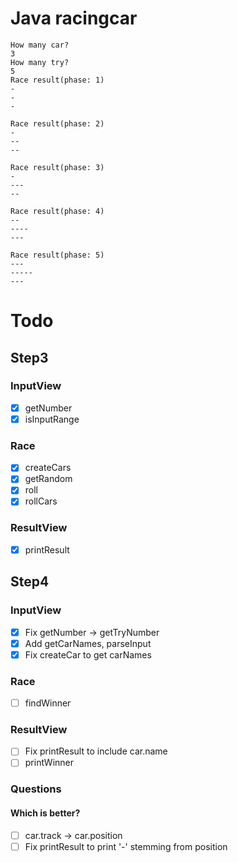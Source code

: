 # Java racingcar

```
How many car?
3
How many try?
5
Race result(phase: 1)
-
-
-

Race result(phase: 2)
-
--
--

Race result(phase: 3)
-
---
--

Race result(phase: 4)
--
----
---

Race result(phase: 5)
---
-----
---
```

# Todo

## Step3

### InputView

- [x] getNumber
- [x] isInputRange

### Race

- [x] createCars
- [x] getRandom
- [x] roll
- [x] rollCars

### ResultView

- [x] printResult

## Step4

### InputView

- [x] Fix getNumber -> getTryNumber
- [x] Add getCarNames, parseInput
- [x] Fix createCar to get carNames

### Race

- [ ] findWinner

### ResultView

- [ ] Fix printResult to include car.name
- [ ] printWinner

### Questions

#### Which is better?

- [ ] car.track -> car.position
- [ ] Fix printResult to print '-' stemming from position